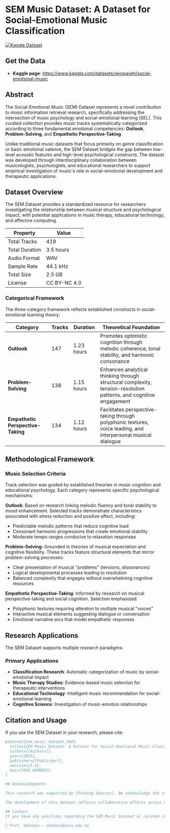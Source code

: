 # SEM Music Dataset: A Dataset for Social-Emotional Music Classification
[![Kaggle Dataset](https://img.shields.io/badge/Kaggle-View%20Dataset-blue?logo=kaggle)](https://www.kaggle.com/datasets/xeowayeh/social-emotional-music)

## Get the Data
- **Kaggle page**: https://www.kaggle.com/datasets/xeowayeh/social-emotional-music

## Abstract

The Social-Emotional Music (SEM) Dataset represents a novel contribution to music information retrieval research, specifically addressing the intersection of music psychology and social-emotional learning (SEL). This curated collection provides music tracks systematically categorized according to three fundamental emotional competencies: **Outlook**, **Problem-Solving**, and **Empathetic Perspective-Taking**.

Unlike traditional music datasets that focus primarily on genre classification or basic emotional valence, the SEM Dataset bridges the gap between low-level acoustic features and high-level psychological constructs. The dataset was developed through interdisciplinary collaboration between musicologists, psychologists, and educational researchers to support empirical investigation of music's role in social-emotional development and therapeutic applications.

## Dataset Overview

The SEM Dataset provides a standardized resource for researchers investigating the relationship between musical structure and psychological impact, with potential applications in music therapy, educational technology, and affective computing.

| Property | Value        |
|----------|--------------|
| Total Tracks | 419          |
| Total Duration | 3.5 hours    |
| Audio Format | WAV          |
| Sample Rate | 44.1 kHz     |
| Total Size | 2.5 GB       |
| License | CC BY-NC 4.0 |

### Categorical Framework

The three-category framework reflects established constructs in social-emotional learning theory:

| Category | Tracks | Duration   | Theoretical Foundation |
|----------|--------|------------|-------------------------|
| **Outlook** | 147    | 1.23 hours | Promotes optimistic cognition through melodic coherence, tonal stability, and harmonic consonance |
| **Problem-Solving** | 138    | 1.15 hours | Enhances analytical thinking through structural complexity, tension-resolution patterns, and cognitive engagement |
| **Empathetic Perspective-Taking** | 134    | 1.12 hours | Facilitates perspective-taking through polyphonic textures, voice leading, and interpersonal musical dialogue |

## Methodological Framework

### Music Selection Criteria

Track selection was guided by established theories in music cognition and educational psychology. Each category represents specific psychological mechanisms:

**Outlook**: Based on research linking melodic fluency and tonal stability to mood enhancement. Selected tracks demonstrate characteristics associated with stress reduction and positive affect, including:
- Predictable melodic patterns that reduce cognitive load
- Consonant harmonic progressions that create emotional stability
- Moderate tempo ranges conducive to relaxation responses

**Problem-Solving**: Grounded in theories of musical expectation and cognitive flexibility. These tracks feature structural elements that mirror problem-solving processes:
- Clear presentation of musical "problems" (tensions, dissonances)
- Logical developmental processes leading to resolution
- Balanced complexity that engages without overwhelming cognitive resources

**Empathetic Perspective-Taking**: Informed by research on musical perspective-taking and social cognition. Selection emphasized:
- Polyphonic textures requiring attention to multiple musical "voices"
- Interactive musical elements suggesting dialogue or conversation
- Emotional narrative arcs that model empathetic responses

## Research Applications

The SEM Dataset supports multiple research paradigms:

### Primary Applications
- **Classification Research**: Automatic categorization of music by social-emotional impact  
- **Music Therapy Studies**: Evidence-based music selection for therapeutic interventions  
- **Educational Technology**: Intelligent music recommendation for social-emotional learning  
- **Cognitive Science**: Investigation of music-emotion relationships  

## Citation and Usage

If you use the SEM Dataset in your research, please cite:

```bibtex
@dataset{sem_music_dataset_2025,
  title={SEM Music Dataset: A Dataset for Social-Emotional Music Classification},
  author={[Authors]},
  year={2025},
  publisher={[Publisher]},
  version={1.0},
  doi={[DOI_NUMBER]}
}

## Acknowledgments

This research was supported by [Funding Sources]. We acknowledge the contributions of domain experts in music psychology and education who participated in the annotation process, as well as [Institution] for computational resources and infrastructure support.

The development of this dataset reflects collaborative efforts across disciplines, demonstrating the value of interdisciplinary approaches to complex research questions at the intersection of music, psychology, and technology.

## Contact
If you have any questions regarding the SEM Music Dataset or related research, please feel free to contact:  

📧 Prof. Shanken — shanken@cycu.edu.tw
